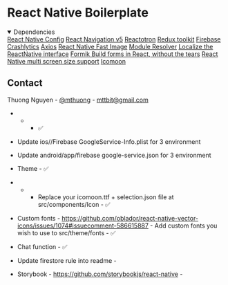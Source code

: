 # React Native Boilerplate

<!-- Dependencies -->
<details open="open">
  <summary>Dependencies</summary>
  <a href="https://github.com/luggit/react-native-config">React Native Config</a>
  <a href="https://reactnavigation.org/docs/getting-started">React Navigation v5</a>
  <a href="https://github.com/infinitered/reactotron">Reactotron</a>
  <a href="https://redux-toolkit.js.org/">Redux toolkit</a>
  <a href="https://rnfirebase.io/">Firebase Crashlytics</a>
  <a href="https://github.com/axios/axios">Axios</a>
  <a href="https://github.com/DylanVann/react-native-fast-image">React Native Fast Image</a>
  <a href="https://github.com/tleunen/babel-plugin-module-resolver#readme">Module Resolver</a>
  <a href="https://github.com/stefalda/ReactNativeLocalization">Localize the ReactNative interface</a>
  <a href="https://github.com/formium/formik">Formik Build forms in React, without the tears</a>
  <a href="https://github.com/maphongba008/rn-scaled-sheet">React Native multi screen size support</a>
  <a href="https://icomoon.io/">Icomoon</a>
</details>

<!-- CONTACT -->
## Contact

Thuong Nguyen - [@mthuong](https://twitter.com/mthuong) - mttbit@gmail.com





-  -  - ✅
  - Update ios/<project>/Firebase GoogleService-Info.plist for 3 environment
  - Update android/app/firebase google-service.json for 3 environment


- Theme - ✅
-  -  - Replace your icomoon.ttf + selection.json file at src/components/Icon - ✅
- Custom fonts - https://github.com/oblador/react-native-vector-icons/issues/1074#issuecomment-586615887 - Add custom fonts you wish to use to src/theme/fonts - ✅
- Chat function - ✅
- Update firestore rule into readme -
- Storybook - https://github.com/storybookjs/react-native -
